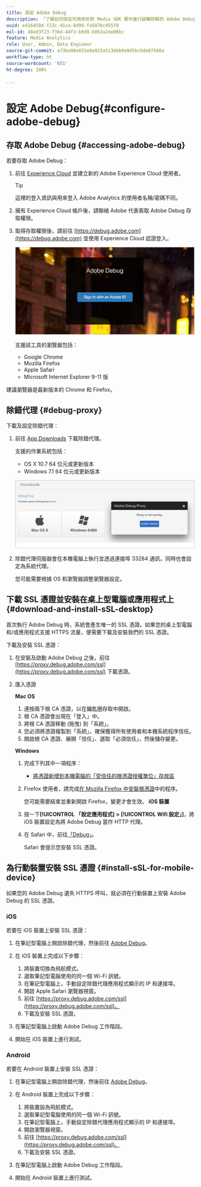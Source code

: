 ```yaml
---
title: 設定 Adobe Debug
description: 「了解如何設定可用來針對 Media SDK 實作進行疑難排解的 Adobe Debug。」
uuid: e416458d-f23c-41ce-8d99-fa5076c455f0
exl-id: 48ad3f23-f36d-44f3-b8d9-b0b3a2ee06bc
feature: Media Analytics
role: User, Admin, Data Engineer
source-git-commit: a73ba98e025e0a915a5136bb9e0d5bcbde875b0a
workflow-type: ht
source-wordcount: '651'
ht-degree: 100%

---
```


# 設定 Adobe Debug{#configure-adobe-debug}

## 存取 Adobe Debug {#accessing-adobe-debug}

若要存取 Adobe Debug：

1. 前往 [Experience Cloud](https://www.marketing.adobe.com/) 並建立新的 Adobe Experience Cloud 使用者。

   >[!TIP]
   >
   >這裡的登入資訊與用來登入 Adobe Analytics 的使用者名稱/密碼不同。

1. 擁有 Experience Cloud 帳戶後，請聯絡 Adobe 代表索取 Adobe Debug 存取權限。
1. 取得存取權限後，請前往 [https://debug.adobe.com](https://debug.adobe.com) 並使用 Experience Cloud 認證登入。

   ![](assets/adobe-debug-login.png)

   支援該工具的瀏覽器包括：
   * Google Chrome
   * Mozilla Firefox
   * Apple Safari
   * Microsoft Internet Explorer 9-11 版

建議瀏覽器是最新版本的 Chrome 和 Firefox。

## 除錯代理 {#debug-proxy}

下載及設定除錯代理：

1. 前往 [App Downloads](https://debug.adobe.com/#/downloads) 下載除錯代理。

   支援的作業系統包括：
   * OS X 10.7 64 位元或更新版本
   * Windows 7.1 64 位元或更新版本

   ![](assets/debug-proxy-app.png)

1. 除錯代理伺服器會在本機電腦上執行並透過連接埠 33284 通訊，同時也會設定為系統代理。

   您可能需要根據 OS 和瀏覽器調整瀏覽器設定。

## 下載 SSL 憑證並安裝在桌上型電腦或應用程式上 {#download-and-install-sSL-desktop}

首次執行 Adobe Debug 時，系統會產生唯一的 SSL 憑證。如果您的桌上型電腦和/或應用程式支援 HTTPS 流量，便需要下載及安裝我們的 SSL 憑證。

下載及安裝 SSL 憑證：

1. 在安裝及啟動 Adobe Debug 之後，前往 [https://proxy.debug.adobe.com/ssl](https://proxy.debug.adobe.com/ssl) 下載憑證。
1. 匯入憑證

   **Mac OS**
   1. 連按兩下根 CA 憑證，以在鑰匙圈存取中開啟。
   1. 根 CA 憑證會出現在「登入」中。
   1. 將根 CA 憑證移動 (拖曳) 到「系統」。
   1. 您必須將憑證複製到「系統」，確保獲得所有使用者和本機系統程序信任。
   1. 開啟根 CA 憑證、展開「信任」、選取「必須信任」，然後儲存變更。

   **Windows**
   1. 完成下列其中一項程序：

      * [將憑證新增到本機電腦的「受信任的根憑證授權單位」存放區](https://technet.microsoft.com/zh-tw/library/cc754841.aspx#BKMK_addlocal)
   1. Firefox 使用者，請完成[在 Mozilla Firefox 中安裝根憑證](https://wiki.wmtransfer.com/projects/webmoney/wiki/Installing_root_certificate_in_Mozilla_Firefox)中的程序。

      您可能需要結束並重新開啟 Firefox，變更才會生效。
   **iOS 裝置**
   1. 按一下&#x200B;**[!UICONTROL 「設定應用程式]** **>** **[!UICONTROL Wifi 設定」]**，將 iOS 裝置設定為將 Adobe Debug 當作 HTTP 代理。

   1. 在 Safari 中，前往[「Debug」](https://proxy.debug.adobe.com/ssl)。

      Safari 會提示您安裝 SSL 憑證。




## 為行動裝置安裝 SSL 憑證 {#install-sSL-for-mobile-device}

如果您的 Adobe Debug 遺失 HTTPS 呼叫，就必須在行動裝置上安裝 Adobe Debug 的 SSL 憑證。

### iOS

若要在 iOS 裝置上安裝 SSL 憑證：

1. 在筆記型電腦上開啟除錯代理，然後前往 [Adobe Debug](https://debug.adobe.com)。
1. 在 iOS 裝置上完成以下步驟：
   1. 將裝置切換為飛航模式。
   1. 選取筆記型電腦使用的同一個 Wi-Fi 訊號。
   1. 在筆記型電腦上，手動設定除錯代理應用程式顯示的 IP 和連接埠。
   1. 開啟 Apple Safari 瀏覽器視窗。
   1. 前往 [https://proxy.debug.adobe.com/ssl](https://proxy.debug.adobe.com/ssl)。
   1. 下載及安裝 SSL 憑證。

1. 在筆記型電腦上啟動 Adobe Debug 工作階段。
1. 開始在 iOS 裝置上進行測試。

### Android

若要在 Android 裝置上安裝 SSL 憑證：

1. 在筆記型電腦上開啟除錯代理，然後前往 [Adobe Debug](https://debug.adobe.com)。
1. 在 Android 裝置上完成以下步驟：
   1. 將裝置設為飛航模式。
   1. 選取筆記型電腦使用的同一個 Wi-Fi 訊號。
   1. 在筆記型電腦上，手動設定除錯代理應用程式顯示的 IP 和連接埠。
   1. 開啟瀏覽器視窗。
   1. 前往 [https://proxy.debug.adobe.com/ssl](https://proxy.debug.adobe.com/ssl)。
   1. 下載及安裝 SSL 憑證。

1. 在筆記型電腦上啟動 Adobe Debug 工作階段。
1. 開始在 Android 裝置上進行測試。
